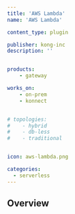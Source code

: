 ```yaml
---
title: 'AWS Lambda'
name: 'AWS Lambda'

content_type: plugin

publisher: kong-inc
description: ''


products:
    - gateway

works_on:
    - on-prem
    - konnect


# topologies:
#    - hybrid
#    - db-less
#    - traditional


icon: aws-lambda.png

categories:
  - serverless
---
```


## Overview
